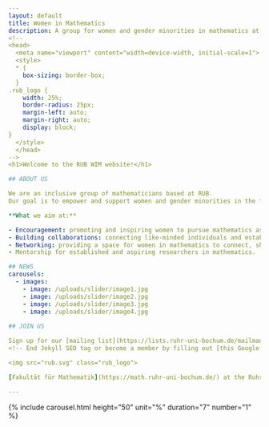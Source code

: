 ```yaml
---
layout: default
title: Women in Mathematics
description: A group for women and gender minorities in mathematics at the Ruhr-Universität Bochum.
<!--
<head>
  <meta name="viewport" content="width=device-width, initial-scale=1">
  <style>
  * {
    box-sizing: border-box;
  }
.rub_logo {
    width: 25%;
    border-radius: 25px;
    margin-left: auto;
    margin-right: auto;
    display: block;
} 
  </style>
  </head>
-->
<h1>Welcome to the RUB WIM website!</h1>

## ABOUT US

We are an inclusive group of mathematicians based at RUB.
Our goal is to empower and support women and gender minorities in the field of mathematics. We believe in the importance of collaboration, networking and mentorship to foster an inclusive and diverse mathematical community. 

**What we aim at:**

- Encouragement: promoting and inspiring women to pursue mathematics as a field of study.
- Building collaborations: connecting like-minded individuals and establishing collaborations within the mathematics community.
- Networking: providing a space for women in mathematics to connect, share experiences and exchange ideas.
- Mentorship for established and aspiring researchers in mathematics.

## NEWS
carousels:
  - images: 
    - image: /uploads/slider/image1.jpg
    - image: /uploads/slider/image2.jpg
    - image: /uploads/slider/image3.jpg
    - image: /uploads/slider/image4.jpg
  
## JOIN US

Sign up for our [mailing list](https://lists.ruhr-uni-bochum.de/mailman/listinfo/women-in-maths) 
<!-- End Jekyll SEO tag or become a member by filling out [this Google form](https://docs.google.com/forms/d/e/1FAIpQLSdmaadCNGYQ25b-C8ToJdVUVEInu_W2b99f71fXeSLqNCN-1Q/viewform?usp=sf_link)-->

<img src="rub.svg" class="rub_logo">

[Fakultät für Mathematik](https://math.ruhr-uni-bochum.de/) at the Ruhr-Universität Bochum webpage

---
```

{% include carousel.html height="50" unit="%" duration="7" number="1" %}

